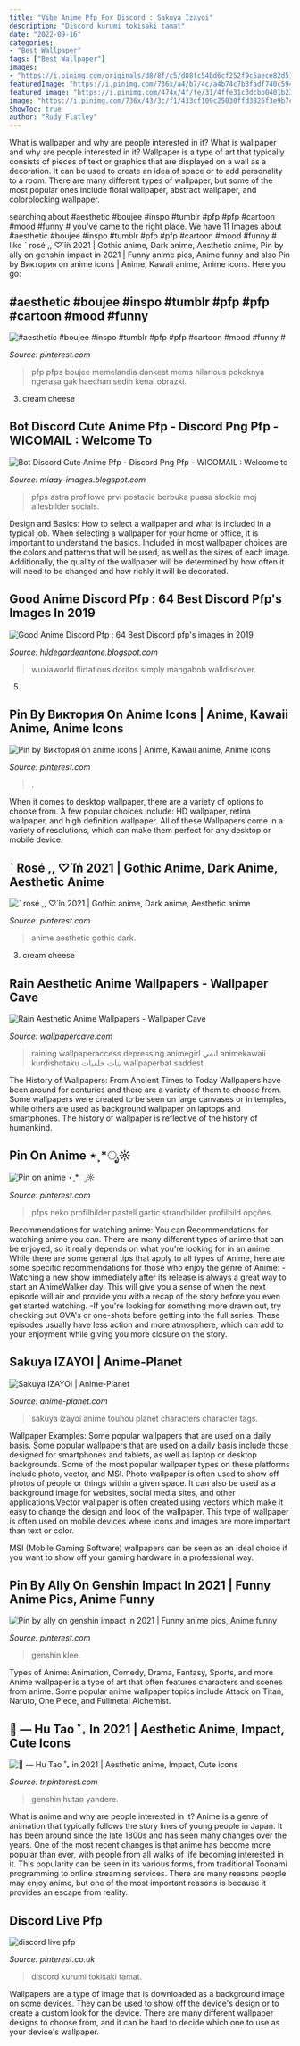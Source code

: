 ```yaml
---
title: "Vibe Anime Pfp For Discord : Sakuya Izayoi"
description: "Discord kurumi tokisaki tamat"
date: "2022-09-16"
categories:
- "Best Wallpaper"
tags: ["Best Wallpaper"]
images:
- "https://i.pinimg.com/originals/d8/8f/c5/d88fc54bd6cf252f9c5aece82d51abda.jpg"
featuredImage: "https://i.pinimg.com/736x/a4/b7/4c/a4b74c7b3fadf740c594a7a64eb8fda9.jpg"
featured_image: "https://i.pinimg.com/474x/4f/fe/31/4ffe31c3dcbb0401b23b6bf79fb2c2a5.jpg"
image: "https://i.pinimg.com/736x/43/3c/f1/433cf109c25030ffd3826f3e9b7cc0f8.jpg"
ShowToc: true
author: "Rudy Flatley"
---
```



What is wallpaper and why are people interested in it?
What is wallpaper and why are people interested in it?
Wallpaper is a type of art that typically consists of pieces of text or graphics that are displayed on a wall as a decoration. It can be used to create an idea of space or to add personality to a room. There are many different types of wallpaper, but some of the most popular ones include floral wallpaper, abstract wallpaper, and colorblocking wallpaper.

	

		
searching about #aesthetic #boujee #inspo #tumblr #pfp #pfp #cartoon #mood #funny # you've came to the right place. We have 11 Images about #aesthetic #boujee #inspo #tumblr #pfp #pfp #cartoon #mood #funny # like ˋ rosé ,, ♡⃛ in 2021 | Gothic anime, Dark anime, Aesthetic anime, Pin by ally on genshin impact in 2021 | Funny anime pics, Anime funny and also Pin by Виктория on anime icons | Anime, Kawaii anime, Anime icons. Here you go:
		
    
## #aesthetic #boujee #inspo #tumblr #pfp #pfp #cartoon #mood #funny #

<img loading=lazy src="https://i.pinimg.com/736x/43/3c/f1/433cf109c25030ffd3826f3e9b7cc0f8.jpg" onerror="this.onerror=null;this.src='https://tse1.mm.bing.net/th?id=OIP.NK2xtEOaN3BmnWSAysvgGgAAAA&amp;pid=15.1';" alt="#aesthetic #boujee #inspo #tumblr #pfp #pfp #cartoon #mood #funny #">

_Source: pinterest.com_

>pfp pfps boujee memelandia dankest mems hilarious pokoknya ngerasa gak haechan sedih kenal obrazki. 

	

3. cream cheese 

    
## Bot Discord Cute Anime Pfp - Discord Png Pfp - WICOMAIL : Welcome To

<img loading=lazy src="https://i.pinimg.com/originals/d8/8f/c5/d88fc54bd6cf252f9c5aece82d51abda.jpg" onerror="this.onerror=null;this.src='https://tse4.mm.bing.net/th?id=OIP.Toge5M-e4MqJfEafIP5NiwHaHa&amp;pid=15.1';" alt="Bot Discord Cute Anime Pfp - Discord Png Pfp - WICOMAIL : Welcome to">

_Source: miaay-images.blogspot.com_

>pfps astra profilowe prvi postacie berbuka puasa słodkie moj allesbilder socials. 

	

Design and Basics: How to select a wallpaper and what is included in a typical job.
When selecting a wallpaper for your home or office, it is important to understand the basics. Included in most wallpaper choices are the colors and patterns that will be used, as well as the sizes of each image. Additionally, the quality of the wallpaper will be determined by how often it will need to be changed and how richly it will be decorated.

    
## Good Anime Discord Pfp : 64 Best Discord Pfp&#039;s Images In 2019

<img loading=lazy src="https://wuxiaworld.site/wp-content/uploads/WP-manga/data/manga_5d407bb3e7bc3/3a8a8856988887af4201529a45be331d/010.jpg" onerror="this.onerror=null;this.src='https://tse2.mm.bing.net/th?id=OIP.ujJt1KcGu6o9bqH_nG6YuwHaFb&amp;pid=15.1';" alt="Good Anime Discord Pfp : 64 Best Discord pfp&#039;s images in 2019">

_Source: hildegardeantone.blogspot.com_

>wuxiaworld flirtatious doritos simply mangabob walldiscover. 

	

5.

    
## Pin By Виктория On Anime Icons | Anime, Kawaii Anime, Anime Icons

<img loading=lazy src="https://i.pinimg.com/736x/b1/dd/57/b1dd576d34abdb2711d33369c293accb.jpg" onerror="this.onerror=null;this.src='https://tse4.mm.bing.net/th?id=OIP.CfWtLRQz4MENvQPCaEpZoQHaF5&amp;pid=15.1';" alt="Pin by Виктория on anime icons | Anime, Kawaii anime, Anime icons">

_Source: pinterest.com_

>. 

	

When it comes to desktop wallpaper, there are a variety of options to choose from. A few popular choices include: HD wallpaper, retina wallpaper, and high definition wallpaper. All of these Wallpapers come in a variety of resolutions, which can make them perfect for any desktop or mobile device. 

    
## ˋ Rosé ,, ♡⃛ In 2021 | Gothic Anime, Dark Anime, Aesthetic Anime

<img loading=lazy src="https://i.pinimg.com/736x/90/fa/ea/90faea52b3ae4ef50392bff98d36dec5.jpg" onerror="this.onerror=null;this.src='https://tse2.mm.bing.net/th?id=OIP.j7UCAdBn3GZ8aHI7omnsDgHaHa&amp;pid=15.1';" alt="ˋ rosé ,, ♡⃛ in 2021 | Gothic anime, Dark anime, Aesthetic anime">

_Source: pinterest.com_

>anime aesthetic gothic dark. 

	

3. cream cheese 

    
## Rain Aesthetic Anime Wallpapers - Wallpaper Cave

<img loading=lazy src="https://wallpapercave.com/wp/wp8695544.jpg" onerror="this.onerror=null;this.src='https://tse3.mm.bing.net/th?id=OIP.FCTz3Hq_mAPSZTD2R74naQHaOM&amp;pid=15.1';" alt="Rain Aesthetic Anime Wallpapers - Wallpaper Cave">

_Source: wallpapercave.com_

>raining wallpaperaccess depressing animegirl انمي animekawaii kurdishotaku بنات خلفيات wallpaperbat saddest. 

	

The History of Wallpapers: From Ancient Times to Today
Wallpapers have been around for centuries and there are a variety of them to choose from. Some wallpapers were created to be seen on large canvases or in temples, while others are used as background wallpaper on laptops and smartphones. The history of wallpaper is reflective of the history of humankind.

    
## Pin On Anime ⋆¸*ೃ☼

<img loading=lazy src="https://i.pinimg.com/736x/ae/cf/18/aecf18c458134ebbfa420d22b3bf5ccd.jpg" onerror="this.onerror=null;this.src='https://tse4.mm.bing.net/th?id=OIP.ggUkx34Php0LLBn5Pej1-AHaHa&amp;pid=15.1';" alt="Pin on anime ⋆¸*ೃ☼">

_Source: pinterest.com_

>pfps neko profilbilder pastell gartic strandbilder profilbild opções. 

	

Recommendations for watching anime: You can
Recommendations for watching anime you can. There are many different types of anime that can be enjoyed, so it really depends on what you're looking for in an anime. While there are some general tips that apply to all types of Anime, here are some specific recommendations for those who enjoy the genre of Anime: 
-Watching a new show immediately after its release is always a great way to start an AnimeWalker day. This will give you a sense of when the next episode will air and provide you with a recap of the story before you even get started watching. 
-If you're looking for something more drawn out, try checking out OVA's or one-shots before getting into the full series. These episodes usually have less action and more atmosphere, which can add to your enjoyment while giving you more closure on the story.

    
## Sakuya IZAYOI | Anime-Planet

<img loading=lazy src="https://www.anime-planet.com/images/characters/sakuya-izayoi-25348.jpg" onerror="this.onerror=null;this.src='https://tse3.mm.bing.net/th?id=OIP.FZWvb_yGQxO-XP8HAGia2QAAAA&amp;pid=15.1';" alt="Sakuya IZAYOI | Anime-Planet">

_Source: anime-planet.com_

>sakuya izayoi anime touhou planet characters character tags. 

	

Wallpaper Examples: Some popular wallpapers that are used on a daily basis.
Some popular wallpapers that are used on a daily basis include those designed for smartphones and tablets, as well as laptop or desktop backgrounds. Some of the most popular wallpaper types on these platforms include photo, vector, and MSI. 
Photo wallpaper is often used to show off photos of people or things within a given space. It can also be used as a background image for websites, social media sites, and other applications.Vector wallpaper is often created using vectors which make it easy to change the design and look of the wallpaper. This type of wallpaper is often used on mobile devices where icons and images are more important than text or color. 

MSI (Mobile Gaming Software) wallpapers can be seen as an ideal choice if you want to show off your gaming hardware in a professional way.

    
## Pin By Ally On Genshin Impact In 2021 | Funny Anime Pics, Anime Funny

<img loading=lazy src="https://i.pinimg.com/736x/a4/b7/4c/a4b74c7b3fadf740c594a7a64eb8fda9.jpg" onerror="this.onerror=null;this.src='https://tse4.mm.bing.net/th?id=OIP.N5IYJlzYCKtRJgPh-eE40gHaHa&amp;pid=15.1';" alt="Pin by ally on genshin impact in 2021 | Funny anime pics, Anime funny">

_Source: pinterest.com_

>genshin klee. 

	

Types of Anime: Animation, Comedy, Drama, Fantasy, Sports, and more
Anime wallpaper is a type of art that often features characters and scenes from anime. Some popular anime wallpaper topics include Attack on Titan, Naruto, One Piece, and Fullmetal Alchemist.

    
## 🐾 — Hu Tao ˚₊ In 2021 | Aesthetic Anime, Impact, Cute Icons

<img loading=lazy src="https://i.pinimg.com/736x/fa/81/31/fa8131d493506279b0b095efbf10ed3b.jpg" onerror="this.onerror=null;this.src='https://tse3.mm.bing.net/th?id=OIP.cvfgFqdjFDAKmQcmf71NNgHaHa&amp;pid=15.1';" alt="🐾 — Hu Tao ˚₊ in 2021 | Aesthetic anime, Impact, Cute icons">

_Source: tr.pinterest.com_

>genshin hutao yandere. 

	

What is anime and why are people interested in it?
Anime is a genre of animation that typically follows the story lines of young people in Japan. It has been around since the late 1800s and has seen many changes over the years. One of the most recent changes is that anime has become more popular than ever, with people from all walks of life becoming interested in it. This popularity can be seen in its various forms, from traditional Toonami programming to online streaming services. There are many reasons people may enjoy anime, but one of the most important reasons is because it provides an escape from reality.

    
## Discord Live Pfp

<img loading=lazy src="https://i.pinimg.com/474x/4f/fe/31/4ffe31c3dcbb0401b23b6bf79fb2c2a5.jpg" onerror="this.onerror=null;this.src='https://tse2.mm.bing.net/th?id=OIP.S1XNUg_9yP4mcE3BM5ReHQAAAA&amp;pid=15.1';" alt="discord live pfp">

_Source: pinterest.co.uk_

>discord kurumi tokisaki tamat. 

	

Wallpapers are a type of image that is downloaded as a background image on some devices. They can be used to show off the device's design or to create a custom look for the device. There are many different wallpaper designs to choose from, and it can be hard to decide which one to use as your device's wallpaper.

